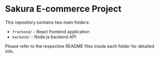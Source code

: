 # Sakura E-commerce Project

This repository contains two main folders:

- `frontend/` - React frontend application
- `backend/` - Node.js backend API

Please refer to the respective README files inside each folder for detailed info.
